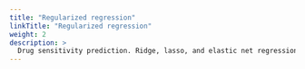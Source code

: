 ```yaml
---
title: "Regularized regression"
linkTitle: "Regularized regression"
weight: 2
description: >
  Drug sensitivity prediction. Ridge, lasso, and elastic net regression.
---
```

